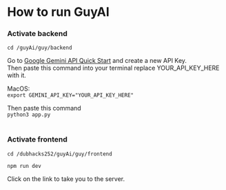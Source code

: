 # How to run GuyAI

### Activate backend

`cd /guyAi/guy/backend` <br>

Go to [Google Gemini API Quick Start](https://aistudio.google.com/api-keys) and create a new API Key. <br>
Then paste this command into your terminal replace YOUR_API_KEY_HERE with it.

MacOS: <br>
`export GEMINI_API_KEY="YOUR_API_KEY_HERE"` <br>

Then paste this command
<br>`python3 app.py` <br><br>



### Activate frontend

`cd /dubhacks252/guyAi/guy/frontend`

`npm run dev`

Click on the link to take you to the server.



